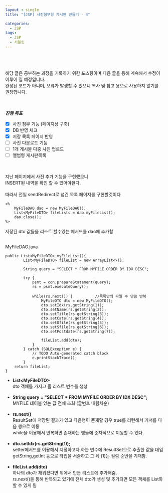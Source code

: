 ```yaml
---
layout : single
title: "[JSP] 사진첨부형 게시판 만들기 - 4"

categories:
  - JSP
tags:
  - JSP
  - 서블릿
---
```

<br><br><br>
해당 글은 공부하는 과정을 기록하기 위한 포스팅이며 다음 글을 통해 계속해서 수정이 이루어 질 예정입니다.<br>
완성된 코드가 아니며, 오류가 발생할 수 있으니 복사 및 참고 용으로 사용하지 않기를 권장합니다.<br><br><br>

***진행 목표***

 - [x] 사진 첨부 기능 (페이지상 구축)
 - [x] DB 반영 체크
 - [x] 저장 목록 페이지 반영
 - [ ] 사진 다운로드 기능
 - [ ] 1개 게시물 다중 사진 업로드
 - [ ] 앨범형 게시판목록

<br><br>지난 페이지에서 사진 추가 기능을 구현했으니<br>INSERT된 내역을 확인 할 수 있어야한다.<br><br>따라서 전일 sendRedirect로 넘긴 목록 페이지를 구현할것이다
~~~
<%
	MyFileDAO dao = new MyFileDAO();
	List<MyFileDTO> fileLists = dao.myFileList();
	dao.close();
%>
~~~
저장된 dto 값들을 리스트 할수있는 메서드를 dao에 추가함<br><br>

MyFileDAO.java
~~~
public List<MyFileDTO> myFileList(){
		List<MyFileDTO> fileList = new ArrayList<>();
		
		String query = "SELECT * FROM MYFILE ORDER BY IDX DESC";
		
		try {
			psmt = con.prepareStatement(query);
			rs = psmt.executeQuery();
			
			while(rs.next()) {			//목록안의 파일 수 만큼 반복
				MyFileDTO dto = new MyFileDTO();
				dto.setIdx(rs.getString(1));
				dto.setName(rs.getString(2));
				dto.setTitle(rs.getString(3));
				dto.setCate(rs.getString(4));
				dto.setOfile(rs.getString(5));
				dto.setSfile(rs.getString(6));
				dto.setPostdate(rs.getString(7));
				
				fileList.add(dto);
			}
		} catch (SQLException e) {
			// TODO Auto-generated catch block
			e.printStackTrace();
		}		
	return fileList;
}
~~~

 - **List\<MyFileDTO>**<br> dto 객체를 가지고 올 리스트 변수를 생성 <br><br>
- **String query = "SELECT * FROM MYFILE ORDER BY IDX DESC";**<br> MYFILE 테이블 있는 값 전체 조회 (글번호 내림차순)<br><br>
- **rs.next()**<br> ResultSet에 저장된 결과가 있고 다음행이 존재할 경우 true를 리턴해서 커서를 다음 행으로 이동<br>while을 이용해서 반복하면 존재하는 행들에 순차적으로 이동할 수 있다.<br><br>
- **dto.setIdx(rs.getString(1));**<br>setter메서드를 이용해서 지정하고자 하는 변수에 ResultSet으로 추출한 값을 대입<br>getString,getInt 등으로 타입을 서술하고 그 뒤 (1)는 컬럼 순번을 기재함.<br><br>
- **fileList.add(dto)**<br>하나의 dto가 채워졌다면 위에서 만든 리스트에 추가해줌.<br>rs.next()을 통해 반복되고 있기에 전체 dto가 생성 및 추가되면 모든 객체를 List화 할 수 있게 됨 
